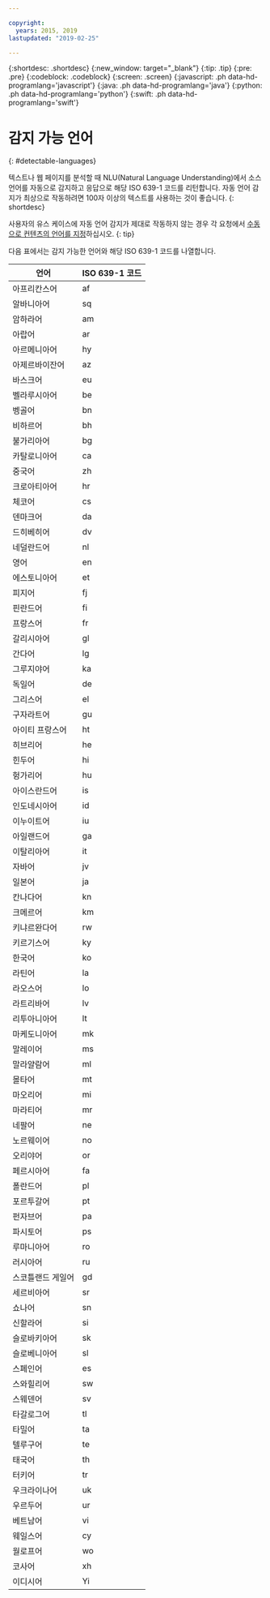```yaml
---

copyright:
  years: 2015, 2019
lastupdated: "2019-02-25"

---
```


{:shortdesc: .shortdesc}
{:new_window: target="_blank"}
{:tip: .tip}
{:pre: .pre}
{:codeblock: .codeblock}
{:screen: .screen}
{:javascript: .ph data-hd-programlang='javascript'}
{:java: .ph data-hd-programlang='java'}
{:python: .ph data-hd-programlang='python'}
{:swift: .ph data-hd-programlang='swift'}

# 감지 가능 언어
{: #detectable-languages}

텍스트나 웹 페이지를 분석할 때 NLU(Natural Language Understanding)에서 소스 언어를 자동으로 감지하고 응답으로 해당 ISO 639-1 코드를 리턴합니다. 자동 언어 감지가 최상으로 작동하려면 100자 이상의 텍스트를 사용하는 것이 좋습니다.
{: shortdesc}

사용자의 유스 케이스에 자동 언어 감지가 제대로 작동하지 않는 경우 각 요청에서 [수동으로 컨텐츠의 언어를 지정](/docs/services/natural-language-understanding?topic=natural-language-understanding-overriding-language-detection)하십시오.
{: tip}

다음 표에서는 감지 가능한 언어와 해당 ISO 639-1 코드를 나열합니다.

|언어    |ISO 639-1 코드|
|------------|------|
|아프리칸스어|af|
|알바니아어|sq|
|암하라어|am|
|아랍어|ar|
|아르메니아어|hy|
|아제르바이잔어|az|
|바스크어|eu|
|벨라루시아어|be|
|벵골어|bn|
|비하르어|bh|
|불가리아어|bg|
|카탈로니아어|ca|
|중국어|zh|
|크로아티아어|hr|
|체코어|cs|
|덴마크어|da|
|드히베히어|dv|
|네덜란드어|nl|
|영어|en|
|에스토니아어|et|
|피지어|fj|
|핀란드어|fi|
|프랑스어|fr|
|갈리시아어|gl|
|간다어|lg|
|그루지야어|ka|
|독일어|de|
|그리스어|el|
|구자라트어|gu|
|아이티 프랑스어|ht|
|히브리어|he|
|힌두어|hi|
|헝가리어|hu|
|아이스란드어|is|
|인도네시아어|id|
|이누이트어|iu|
|아일랜드어|ga|
|이탈리아어|it|
|자바어|jv|
|일본어|ja|
|칸나다어|kn|
|크메르어|km|
|키냐르완다어|rw|
|키르기스어|ky|
|한국어|ko|
|라틴어|la|
|라오스어|lo|
|라트리바어|lv|
|리투아니아어|lt|
|마케도니아어|mk|
|말레이어|ms|
|말라얄람어|ml|
|몰타어|mt|
|마오리어|mi|
|마라티어|mr|
|네팔어|ne|
|노르웨이어|no|
|오리야어|or|
|페르시아어|fa|
|폴란드어|pl|
|포르투갈어|pt|
|펀자브어|pa|
|파시토어|ps|
|루마니아어|ro|
|러시아어|ru|
|스코틀랜드 게일어|gd|
|세르비아어|sr|
|쇼나어|sn|
|신할라어|si|
|슬로바키아어|sk|
|슬로베니아어|sl|
|스페인어|es|
|스와힐리어|sw|
|스웨덴어|sv|
|타갈로그어|tl|
|타밀어|ta|
|텔루구어|te|
|태국어|th|
|터키어|tr|
|우크라이나어|uk|
|우르두어|ur|
|베트남어|vi|
|웨일스어|cy|
|월로프어|wo|
|코사어|xh|
|이디시어|Yi|
